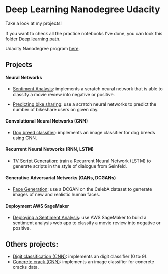# Deep Learning Nanodegree Udacity

Take a look at my projects!

If you want to check all the practice notebooks I've done, you can look this folder [Deep learning path](https://github.com/HannaLAguilar/Deep_Learning_Udacity/tree/master/Deep_learning%20path).

Udacity Nanodegree program [here](https://www.udacity.com/course/deep-learning-nanodegree--nd101).

## Projects

#### Neural Networks

* [Sentiment Analysis](https://github.com/HannaLAguilar/Sentiment_Analysis_IMBD/tree/master/Sentiment_analysis_scratch): implements a scratch neural network that is able to classify a movie review into negative or positive.

* [Predicting bike sharing](https://github.com/HannaLAguilar/Predicting_bike_sharing): use a scratch neural networks to predict the number of bikeshare users on given day.

#### Convolutional Neural Networks (CNN)

* [Dog breed classifier](https://github.com/HannaLAguilar/Dog-_Identification_CNN): implements an image classifier for dog breeds using CNN. 

#### Recurrent Neural Networks (RNN, LSTM)

* [TV Script Generation](https://github.com/HannaLAguilar/TV_Script_RNN): train a Recurrent Neural Network (LSTM) to generate scripts in the style of dialogue from Seinfeld.

#### Generative Adversarial Networks (GANs, DCGANs)

* [Face Generation](https://github.com/HannaLAguilar/Face_generation): use a DCGAN on the CelebA dataset to generate images of new and realistic human faces.

#### Deployment AWS SageMaker

* [Deploying a Sentiment Analysis](https://github.com/HannaLAguilar/Sentiment_Analysis_IMBD/tree/master/Sentiment_analysis_Web): use AWS SageMaker to build a sentiment analysis web app to classify a movie review into negative or positive.

## Others projects:

* [Digit classification (CNN)](https://github.com/HannaLAguilar/Digit_classification): implements an digit classifier (0 to 9).
* [Concrete crack (CNN)](https://github.com/HannaLAguilar/Concrete_Crack_Classification): implements an image classifier for concrete cracks data.
